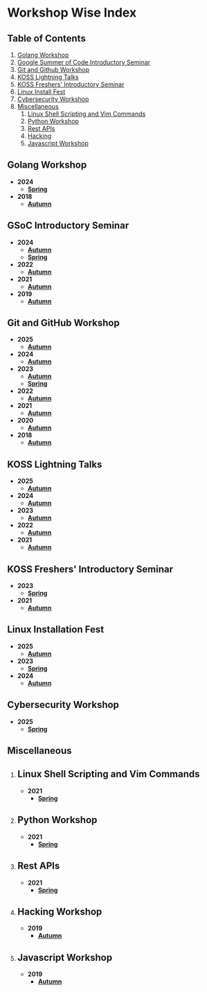 # Workshop Wise Index

## Table of Contents

1. [Golang Workshop](#golang-workshop)
1. [Google Summer of Code Introductory Seminar](#gsoc-introductory-seminar)
1. [Git and Github Workshop](#git-and-github-workshop)
1. [KOSS Lightning Talks](#koss-lightning-talks)
1. [KOSS Freshers' Introductory Seminar](#koss-freshers-introductory-seminar)
1. [Linux Install Fest](#linux-installation-fest)
1. [Cybersecurity Workshop](#ctf-workshop)
1. [Miscellaneous](#miscellaneous)
   1. [Linux Shell Scripting and Vim Commands](#linux-shell-scripting-and-vim-commands)
   1. [Python Workshop](#python-workshop)
   1. [Rest APIs](#rest-apis)
   1. [Hacking](#hacking-workshop)
   1. [Javascript Workshop](#javascript-workshop)

## Golang Workshop

- **2024**
  - [**Spring**](./2024/Spring/golang-workshop)
- **2018**
  - [**Autumn**](./2018/Autumn/golang)

## GSoC Introductory Seminar

- **2024**
  - [**Autumn**](./2024/Autumn/GSoC-Intro-Seminar)
  - [**Spring**](./2024/Spring/GSoC-Intro-Sem)
- **2022**
  - [**Autumn**](./2022/Autumn/GSoC-Intro-Seminar)
- **2021**
  - [**Autumn**](./2021/Autumn/GSoC-Intro-Sem)
- **2019**
  - [**Autumn**](./2019/Autumn/GSoC-Intro-Sem)

## Git and GitHub Workshop

- **2025**
  - [**Autumn**](./2025/Autumn/Git-GitHub)
- **2024**
  - [**Autumn**](./2024/Autumn/Git-GitHub) 
- **2023**
  - [**Autumn**](./2023/Autumn/Git-github)
  - [**Spring**](./2023/Spring/Git-github)
- **2022**
  - [**Autumn**](./2022/Autumn/Git-github)
- **2021**
  - [**Autumn**](./2021/Autumn/Git-github)
- **2020**
  - [**Autumn**](./2020/Autumn/git-github)
- **2018**
  - [**Autumn**](./2018/Autumn/git-github)

## KOSS Lightning Talks
- **2025**
  - [**Autumn**](./2025/Autumn/Lightning-Talks)
- **2024**
  - [**Autumn**](./2024/Autumn/Lightning-Talks)
- **2023**
  - [**Autumn**](./2023/Autumn/Lightning-Talks)
- **2022**
  - [**Autumn**](./2022/Autumn/Lightning-Talks)
- **2021**
  - [**Autumn**](./2021/Autumn/Lightning-Talks)

## KOSS Freshers' Introductory Seminar

- **2023**
  - [**Spring**](./2023/Spring/KOSS-Intro-Sem)
- **2021**
  - [**Autumn**](./2021/Autumn/KOSS-Intro-Sem)

## Linux Installation Fest

- **2025**
  - [**Autumn**](./2025/Autumn/Linux-Install-Fest)
- **2023**
  - [**Spring**](./2023/Spring/Ubuntu-Install-Fest)
- **2024**
  - [**Autumn**](./2024/Autumn/Linux-Install-Fest/)

## Cybersecurity Workshop

- **2025**
  - [**Spring**](./2025/Spring/CTF-workshop)

## Miscellaneous

1. ## Linux Shell Scripting and Vim Commands
   - **2021**
     - [**Spring**](./2021/Spring/Linux-Shell-and-VIM)
1. ## Python Workshop
   - **2021**
     - [**Spring**](./2021/Spring/Python-Basic-&-Advanced)
1. ## Rest APIs
   - **2021**
     - [**Spring**](./2021/Spring/REST-APIs-in-Flask)
1. ## Hacking Workshop
   - **2019**
     - [**Autumn**](./2019/Autumn/hacking)
1. ## Javascript Workshop
   - **2019**
     - [**Autumn**](./2019/Autumn/javascript)
